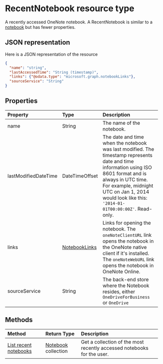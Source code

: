 # RecentNotebook resource type

A recently accessed OneNote notebook. A RecentNotebook is similar to a [notebook](notebook.md) but has fewer properties.

## JSON representation

Here is a JSON representation of the resource

<!-- {
  "blockType": "resource",
  "@odata.type": "microsoft.graph.recentNotebook"
}-->

```json
{
  "name": "string",
  "lastAccessedTime": "String (timestamp)",
  "links": {"@odata.type": "microsoft.graph.notebookLinks"},
  "sourceService": "String"
}

```
## Properties
| Property	   | Type	|Description|
|:---------------|:--------|:----------|
|name|String|The name of the notebook.|
|lastModifiedDateTime|DateTimeOffset|The date and time when the notebook was last modified. The timestamp represents date and time information using ISO 8601 format and is always in UTC time. For example, midnight UTC on Jan 1, 2014 would look like this: `'2014-01-01T00:00:00Z'`. Read-only.|
|links|[NotebookLinks](notebooklinks.md)|Links for opening the notebook. The `oneNoteClientURL` link opens the notebook in the OneNote native client if it's installed. The `oneNoteWebURL` link opens the notebook in OneNote Online.|
|sourceService|String|The back-end store where the Notebook resides, either `OneDriveForBusiness` or `OneDrive`|

## Methods

| Method		   | Return Type	|Description|
|:---------------|:--------|:----------|
|[List recent notebooks](../api/notebook_recent.md) | [Notebook](notebook.md) collection | Get a collection of the most recently accessed notebooks for the user. |